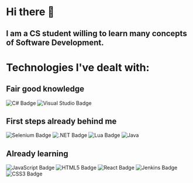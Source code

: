 # Hi there 👋
## I am a CS student willing to learn many concepts of Software Development.
# Technologies I've dealt with:
<h2>Fair good knowledge</h2>

![C# Badge](https://img.shields.io/badge/C%23-512BD4?logo=csharp&logoColor=fff&style=plastic)
![Visual Studio Badge](https://img.shields.io/badge/Visual%20Studio-5C2D91?logo=visualstudio&logoColor=fff&style=plastic)

<h2>First steps already behind me</h2>

![Selenium Badge](https://img.shields.io/badge/Selenium-43B02A?logo=selenium&logoColor=fff&style=plastic)
![.NET Badge](https://img.shields.io/badge/.NET-512BD4?logo=dotnet&logoColor=fff&style=plastic)
![Lua Badge](https://img.shields.io/badge/Lua-2C2D72?logo=lua&logoColor=fff&style=plastic)
![Java](https://img.shields.io/badge/java-%23ED8B00.svg?style=for-the-badge&logo=openjdk&logoColor=white&style=plastic)

<h2>Already learning</h2>

![JavaScript Badge](https://img.shields.io/badge/JavaScript-F7DF1E?logo=javascript&logoColor=000&style=plastic)
![HTML5 Badge](https://img.shields.io/badge/HTML5-E34F26?logo=html5&logoColor=fff&style=plastic)
![React Badge](https://img.shields.io/badge/React-61DAFB?logo=react&logoColor=000&style=plastic)
![Jenkins Badge](https://img.shields.io/badge/Jenkins-D24939?logo=jenkins&logoColor=fff&style=plastic)
![CSS3 Badge](https://img.shields.io/badge/CSS3-1572B6?logo=css3&logoColor=fff&style=plastic)

<!--
**WojciechMarczewski/WojciechMarczewski** is a ✨ _special_ ✨ repository because its `README.md` (this file) appears on your GitHub profile.

Here are some ideas to get you started:

- 🔭 I’m currently working on ...
- 🌱 I’m currently learning ...
- 👯 I’m looking to collaborate on ...
- 🤔 I’m looking for help with ...
- 💬 Ask me about ...
- 📫 How to reach me: ...
- 😄 Pronouns: ...
- ⚡ Fun fact: ...
-->
